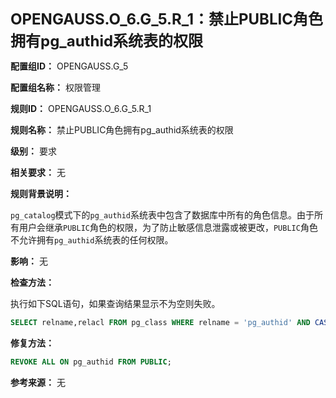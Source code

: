 **<font size="5">OPENGAUSS.O_6.G_5.R_1：禁止PUBLIC角色拥有pg_authid系统表的权限</font>**

**配置组ID：**
OPENGAUSS.G_5

**配置组名称：**
权限管理

**规则ID：**
OPENGAUSS.O_6.G_5.R_1

**规则名称：**
禁止PUBLIC角色拥有pg_authid系统表的权限

**级别：**
要求

**相关要求：**
无

**规则背景说明：**

`pg_catalog`模式下的`pg_authid`系统表中包含了数据库中所有的角色信息。由于所有用户会继承`PUBLIC`角色的权限，为了防止敏感信息泄露或被更改，`PUBLIC`角色不允许拥有`pg_authid`系统表的任何权限。

**影响：**
无

**检查方法：**

执行如下SQL语句，如果查询结果显示不为空则失败。

```sql
SELECT relname,relacl FROM pg_class WHERE relname = 'pg_authid' AND CAST(relacl AS TEXT) LIKE '%,=%}';
```

**修复方法：**

```sql
REVOKE ALL ON pg_authid FROM PUBLIC;
```

**参考来源：**
无
